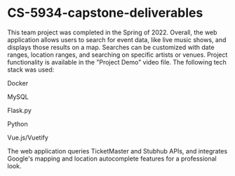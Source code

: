 # CS-5934-capstone-deliverables

This team project was completed in the Spring of 2022. Overall, the web application allows users to search for event data, like live music shows, and displays those results on a map. Searches can be customized with date ranges, location ranges, and searching on specific artists or venues. Project functionality is available in the "Project Demo" video file. The following tech stack was used:

Docker

MySQL

Flask.py

Python

Vue.js/Vuetify

The web application queries TicketMaster and Stubhub APIs, and integrates Google's mapping and location autocomplete features for a professional look. 
